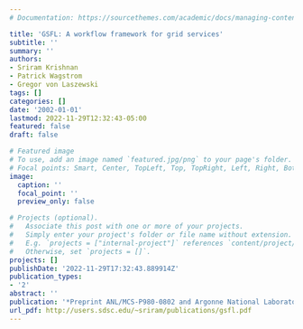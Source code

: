 ```yaml
---
# Documentation: https://sourcethemes.com/academic/docs/managing-content/

title: 'GSFL: A workflow framework for grid services'
subtitle: ''
summary: ''
authors:
- Sriram Krishnan
- Patrick Wagstrom
- Gregor von Laszewski
tags: []
categories: []
date: '2002-01-01'
lastmod: 2022-11-29T12:32:43-05:00
featured: false
draft: false

# Featured image
# To use, add an image named `featured.jpg/png` to your page's folder.
# Focal points: Smart, Center, TopLeft, Top, TopRight, Left, Right, BottomLeft, Bottom, BottomRight.
image:
  caption: ''
  focal_point: ''
  preview_only: false

# Projects (optional).
#   Associate this post with one or more of your projects.
#   Simply enter your project's folder or file name without extension.
#   E.g. `projects = ["internal-project"]` references `content/project/deep-learning/index.md`.
#   Otherwise, set `projects = []`.
projects: []
publishDate: '2022-11-29T17:32:43.889914Z'
publication_types:
- '2'
abstract: ''
publication: '*Preprint ANL/MCS-P980-0802 and Argonne National Laboratory*'
url_pdf: http://users.sdsc.edu/~sriram/publications/gsfl.pdf
---
```


